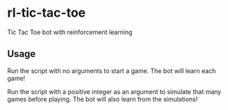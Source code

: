 # rl-tic-tac-toe
Tic Tac Toe bot with reinforcement learning

## Usage
Run the script with no arguments to start a game. The bot will learn each game!

Run the script with a positive integer as an argument to simulate that many games before playing. The bot will also learn from the simulations!
